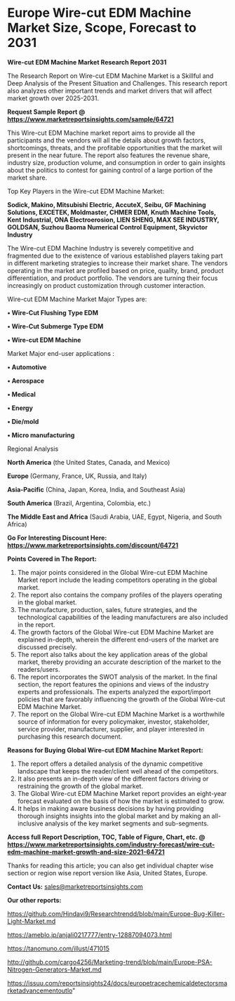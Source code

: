 # Europe Wire-cut EDM Machine Market Size, Scope, Forecast to 2031

<strong>Wire-cut EDM Machine Market Research Report 2031</strong>

The Research Report on Wire-cut EDM Machine Market is a Skillful and Deep Analysis of the Present Situation and Challenges. This research report also analyzes other important trends and market drivers that will affect market growth over 2025-2031.

<strong>Request Sample Report @ <a href=https://www.marketreportsinsights.com/sample/64721>https://www.marketreportsinsights.com/sample/64721</a></strong>

This Wire-cut EDM Machine market report aims to provide all the participants and the vendors will all the details about growth factors, shortcomings, threats, and the profitable opportunities that the market will present in the near future. The report also features the revenue share, industry size, production volume, and consumption in order to gain insights about the politics to contest for gaining control of a large portion of the market share.

Top Key Players in the Wire-cut EDM Machine Market:

<strong>Sodick, Makino, Mitsubishi Electric, AccuteX, Seibu, GF Machining Solutions, EXCETEK, Moldmaster, CHMER EDM, Knuth Machine Tools, Kent Industrial, ONA Electroerosion, LIEN SHENG, MAX SEE INDUSTRY, GOLDSAN, Suzhou Baoma Numerical Control Equipment, Skyvictor Industry</strong>

The Wire-cut EDM Machine Industry is severely competitive and fragmented due to the existence of various established players taking part in different marketing strategies to increase their market share. The vendors operating in the market are profiled based on price, quality, brand, product differentiation, and product portfolio. The vendors are turning their focus increasingly on product customization through customer interaction.

Wire-cut EDM Machine Market Major Types are:

<strong>• Wire-Cut Flushing Type EDM

• Wire-Cut Submerge Type EDM

• Wire-cut EDM Machine</strong>

Market Major end-user applications :

<strong>• Automotive

• Aerospace

• Medical

• Energy

• Die/mold

• Micro manufacturing</strong>

Regional Analysis

</u><strong><b>North America</b></strong> (the United States, Canada, and Mexico)

<strong><b>Europe </b></strong>(Germany, France, UK, Russia, and Italy)

<strong><b>Asia-Pacific</b></strong> (China, Japan, Korea, India, and Southeast Asia)

<strong><b>South America</b></strong> (Brazil, Argentina, Colombia, etc.)

<strong><b>The Middle East and Africa</b></strong> (Saudi Arabia, UAE, Egypt, Nigeria, and South Africa)

<strong>Go For Interesting Discount Here: <a href=https://www.marketreportsinsights.com/discount/64721>https://www.marketreportsinsights.com/discount/64721</a></strong>

<strong>Points Covered in The Report:</strong>
<ol>
  <li>The major points considered in the Global Wire-cut EDM Machine Market report include the leading competitors operating in the global market.</li>
  <li>The report also contains the company profiles of the players operating in the global market.</li>
  <li>The manufacture, production, sales, future strategies, and the technological capabilities of the leading manufacturers are also included in the report.</li>
  <li>The growth factors of the Global Wire-cut EDM Machine Market are explained in-depth, wherein the different end-users of the market are discussed precisely.</li>
  <li>The report also talks about the key application areas of the global market, thereby providing an accurate description of the market to the readers/users.</li>
  <li>The report incorporates the SWOT analysis of the market. In the final section, the report features the opinions and views of the industry experts and professionals. The experts analyzed the export/import policies that are favorably influencing the growth of the Global Wire-cut EDM Machine Market.</li>
  <li>The report on the Global Wire-cut EDM Machine Market is a worthwhile source of information for every policymaker, investor, stakeholder, service provider, manufacturer, supplier, and player interested in purchasing this research document.</li>
</ol>
<strong>Reasons for Buying Global Wire-cut EDM Machine Market Report:</strong>

<ol>
  <li>The report offers a detailed analysis of the dynamic competitive landscape that keeps the reader/client well ahead of the competitors.</li>
  <li>It also presents an in-depth view of the different factors driving or restraining the growth of the global market.</li>
  <li>The Global Wire-cut EDM Machine Market report provides an eight-year forecast evaluated on the basis of how the market is estimated to grow.</li>
  <li>It helps in making aware business decisions by having providing thorough insights insights into the global market and by making an all-inclusive analysis of the key market segments and sub-segments.</li>
</ol>
<strong>Access full Report Description, TOC, Table of Figure, Chart, etc. @ <a href=https://www.marketreportsinsights.com/industry-forecast/wire-cut-edm-machine-market-growth-and-size-2021-64721>https://www.marketreportsinsights.com/industry-forecast/wire-cut-edm-machine-market-growth-and-size-2021-64721</a></strong>


Thanks for reading this article; you can also get individual chapter wise section or region wise report version like Asia, United States, Europe.

<strong>Contact Us:</strong>
sales@marketreportsinsights.com

<strong>Our other reports:</strong>

<a href=https://github.com/Hindavi9/Researchtrendd/blob/main/Europe-Bug-Killer-Light-Market.md>https://github.com/Hindavi9/Researchtrendd/blob/main/Europe-Bug-Killer-Light-Market.md</a>

<a href=https://ameblo.jp/anjali0217777/entry-12887094073.html>https://ameblo.jp/anjali0217777/entry-12887094073.html</a>

<a href=https://tanomuno.com/illust/471015>https://tanomuno.com/illust/471015</a>

<a href=http://github.com/cargo4256/Marketing-trend/blob/main/Europe-PSA-Nitrogen-Generators-Market.md>http://github.com/cargo4256/Marketing-trend/blob/main/Europe-PSA-Nitrogen-Generators-Market.md</a>

<a href=https://issuu.com/reportsinsights24/docs/europetracechemicaldetectorsmarketadvancementoutlo>https://issuu.com/reportsinsights24/docs/europetracechemicaldetectorsmarketadvancementoutlo</a>"
